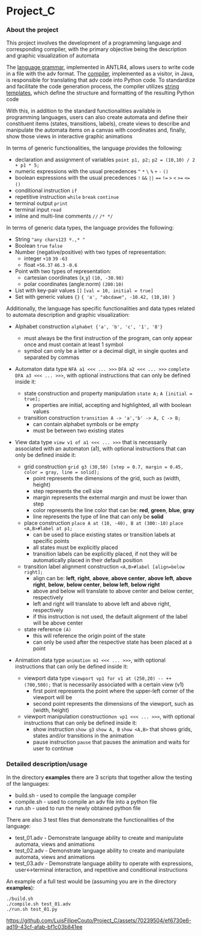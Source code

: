 # Project_C

### About the project 
This project involves the development of a programming language and corresponding compiler, with the primary objective being the  description and graphic visualization of automata <p>
The [language grammar](src/adv.g4), implemented in ANTLR4, allows users to write code in a file with the adv format. The [compiler](src/advCompiler.java), implemented as a visitor, in Java, is responsible for translating that adv code into Python code. To standardize and facilitate the code generation process, the compiler utilizes [string templates](src/python.stg), which define the structure and formatting of the resulting Python code <p>
With this, in addition to the standard functionalities available in programming languages, users can also create automata and define their constituent items (states, transitions, labels), create views to describe and manipulate the automata items on a canvas with coordinates and, finally, show those views in interactive graphic animations <br>

In terms of generic functionalities, the language provides the following:
- declaration and assignment of variables ``point p1, p2;`` ``p2 = (10,10) / 2 + p1 * 5;``
- numeric expressions with the usual precedences ``^`` ``*`` ``\`` ``%`` ``+`` ``-`` ``()``
- boolean expressions with the usual precedences ``!`` ``&&`` ``||`` ``==`` ``!=`` ``>`` ``<`` ``>=`` ``<=`` ``()``
- conditional instruction ``if``
- repetitive instruction ``while`` ``break`` ``continue``
- terminal output ``print``
- terminal input ``read``
- inline and multi-line comments ``//`` ``/* */``

In terms of generic data types, the language provides the following:
- String ``"any chars123 º.,* "``
- Boolean ``true`` ``false``
- Number (negative/positive) with two types of representation:
    - integer ``+10`` ``39`` ``-63``
    - float ``+56.37`` ``46.3`` ``-0.6``
- Point with two types of representation:
    - cartesian coordinates (x,y) ``(10, -30.98)``
    - polar coordinates (angle:norm) ``(200:10)``
- List with key-pair values ``[]`` ``[val = 10, initial = true]``
- Set with generic values ``{}`` ``{ 'a', "abcdawe", -10.42, (10,10) }``

Additionally, the language has specific functionalities and data types related to automata description and graphic visualization:
- Alphabet construction ``alphabet {'a', 'b', 'c', '1', '8'}``
  - must always be the first instruction of the program, can only appear once and must contain at least 1 symbol
  - symbol can only be a letter or a decimal digit, in single quotes and separated by commas
    
- Automaton data type ``NFA a1 <<< ... >>>`` ``DFA a2 <<< ... >>>`` ``complete DFA a3 <<< ... >>>``, with optional instructions that can only be defined inside it:
    - state construction and property manipulation ``state A;`` ``A [initial = true];``
        - properties are initial, accepting and highlighted, all with boolean values
    - transition construction ``transition A -> 'a','b' -> A, C -> B;``
        - can contain alphabet symbols or be empty
        - must be between two existing states
          
- View data type ``view v1 of a1 <<< ... >>>`` that is necessarily associated with an automaton (a1), with optional instructions that can only be defined inside it:
    - grid construction ``grid g3 (30,50) [step = 0.7, margin = 0.45, color = gray, line = solid];``
        - point represents the dimensions of the grid, such as (width, height)
        - step represents the cell size
        - margin represents the external margin and must be lower than step
        - color represents the line color that can be: **red**, **green**, **blue**, **gray**
        - line represents the type of line that can only be **solid**
    - place construction ``place A at (10, -40), B at (300:-10)`` ``place <A,B>#label at p1;``
        - can be used to place existing states or transition labels at specific points
        - all states must be explicitly placed 
        - transition labels can be explicitly placed, if not they will be automatically placed in their default position 
    - transition label alignment construction ``<A,B>#label [align=below right];``
        - align can be: **left**, **right**, **above**, **above center**, **above left**, **above right**,  **below**, **below center**, **below left**, **below right**
        - above and below will translate to above center and below center, respectively
        - left and right will translate to above left and above right, respectively
        - if this instruction is not used, the default alignment of the label will be above center
    - state reference ``(A)``
        - this will reference the origin point of the state
        - can only be used after the respective state has been placed at a point
      
- Animation data type ``animation m1 <<< ... >>>``, with optional instructions that can only be defined inside it:
    - viewport data type ``viewport vp1 for v1 at (250,20) -- ++(700,500);`` that is necessarily associated with a certain view (v1)
        - first point represents the point where the upper-left corner of the viewport will be
        - second point represents the dimensions of the viewport, such as (width, height)
    - viewport manipulation construction``on vp1 <<< ... >>>``, with optional instructions that can only be defined inside it:
        - show instruction ``show g3`` ``show A, B`` ``show <A,B>`` that shows grids, states and/or transitions in the animation
        - pause instruction ``pause`` that pauses the animation and waits for user to continue

### Detailed description/usage 
In the directory **examples** there are 3 scripts that together allow the testing of the languages:
- build.sh - used to compile the language compiler
- compile.sh - used to compile an adv file into a python file
- run.sh - used to run the newly obtained python file

There are also 3 test files that demonstrate the functionalities of the language:
- test_01.adv - Demonstrate language ability to create and manipulate automata, views and animations
- test_02.adv - Demonstrate language ability to create and manipulate automata, views and animations
- test_03.adv - Demonstrate language ability to operate with expressions, user<->terminal interaction, and repetitive and conditional instructions

An example of a full test would be (assuming you are in the directory **examples**):
```
./build.sh
./compile.sh test_01.adv
./run.sh test_01.py
```

https://github.com/LuisFilipeCouto/Project_C/assets/70239504/ef6730e6-ad19-43cf-afab-bf1c03b841ee
